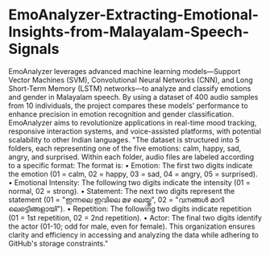 # EmoAnalyzer-Extracting-Emotional-Insights-from-Malayalam-Speech-Signals
EmoAnalyzer leverages advanced machine learning models—Support Vector Machines (SVM), Convolutional Neural Networks (CNN), and Long Short-Term Memory (LSTM) networks—to analyze and classify emotions and gender in Malayalam speech. By using a dataset of 400 audio samples from 10 individuals, the project compares these models' performance to enhance precision in emotion recognition and gender classification. EmoAnalyzer aims to revolutionize applications in real-time mood tracking, responsive interaction systems, and voice-assisted platforms, with potential scalability to other Indian languages.
"The dataset is structured into 5 folders, each representing one of the five emotions: calm, happy, sad, angry, and surprised. Within each folder, audio files are labeled according to a specific format:
The format is:
• Emotion: The first two digits indicate the emotion (01 = calm, 02 = happy, 03 = sad,
04 = angry, 05 = surprised).
• Emotional Intensity: The following two digits indicate the intensity (01 = normal, 02
= strong).
• Statement: The next two digits represent the statement (01 = "ഇന്നലെ ഇവിലെ
മഴ ലെയ്തു", 02 = "വനങ്ങൾ മാറി ലെട്ടിെങ്ങളായി").
• Repetition: The following two digits indicate repetition (01 = 1st repetition, 02 = 2nd
repetition).
• Actor: The final two digits identify the actor (01-10; odd for male, even for female).
This organization ensures clarity and efficiency in accessing and analyzing the data while adhering to GitHub's storage constraints."
